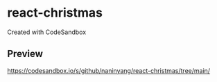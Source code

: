 # react-christmas
Created with CodeSandbox

## Preview
https://codesandbox.io/s/github/naninyang/react-christmas/tree/main/
